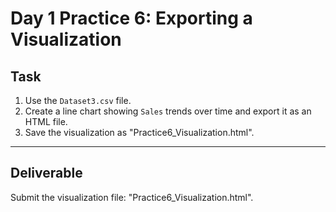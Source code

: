 # Day 1 Practice 6: Exporting a Visualization

## Task
1. Use the `Dataset3.csv` file.
2. Create a line chart showing `Sales` trends over time and export it as an HTML file.
3. Save the visualization as "Practice6_Visualization.html".

---

## Deliverable
Submit the visualization file: "Practice6_Visualization.html".